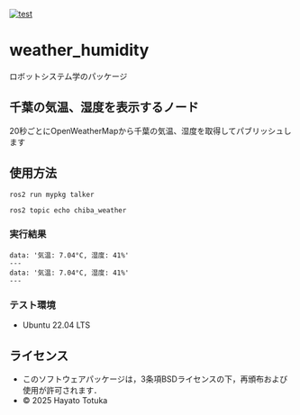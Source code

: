 [![test](https://github.com/HayatoTotuka/my-package/actions/workflows/test.yml/badge.svg)](https://github.com/HayatoTotuka/my-package/actions/workflows/test.yml)
# weather_humidity
ロボットシステム学のパッケージ


## 千葉の気温、湿度を表示するノード
20秒ごとにOpenWeatherMapから千葉の気温、湿度を取得してパブリッシュします


## 使用方法

```
ros2 run mypkg talker
```
```
ros2 topic echo chiba_weather
```


### 実行結果 
```
data: '気温: 7.04°C, 湿度: 41%'
---
data: '気温: 7.04°C, 湿度: 41%'
---
```


### テスト環境
- Ubuntu 22.04 LTS



## ライセンス
- このソフトウェアパッケージは，3条項BSDライセンスの下，再頒布および使用が許可されます．
- © 2025 Hayato Totuka
